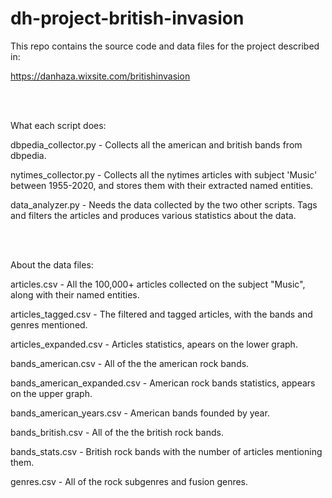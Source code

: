 # dh-project-british-invasion

This repo contains the source code and data files for the project described in:

https://danhaza.wixsite.com/britishinvasion


<br/><br/>


What each script does:

dbpedia_collector.py - Collects all the american and british bands from dbpedia.

nytimes_collector.py - Collects all the nytimes articles with subject 'Music' between 1955-2020, and stores them with their extracted named entities.

data_analyzer.py - Needs the data collected by the two other scripts. Tags and filters the articles and produces various statistics about the data.

<br/><br/>


About the data files:

articles.csv - All the 100,000+ articles collected on the subject "Music", along with their named entities.

articles_tagged.csv - The filtered and tagged articles, with the bands and genres mentioned.

articles_expanded.csv - Articles statistics, apears on the lower graph.


bands_american.csv - All of the the american rock bands.

bands_american_expanded.csv - American rock bands statistics, appears on the upper graph.

bands_american_years.csv - American bands founded by year.

bands_british.csv - All of the the british rock bands.

bands_stats.csv - British rock bands with the number of articles mentioning them.


genres.csv - All of the rock subgenres and fusion genres.
